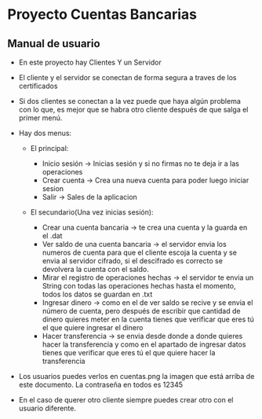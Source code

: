# Proyecto Cuentas Bancarias
## Manual de usuario

- En este proyecto hay Clientes Y un Servidor
- El cliente y el servidor se conectan de forma segura a traves de los certificados 
- Si dos clientes se conectan a la vez puede que haya algún problema con lo que, es mejor que se habra otro 
cliente después de que salga el primer menú.
-  Hay dos menus:

    -  El principal: 
   
        - Inicio sesión  -> Inicias sesión y si no firmas no te deja ir a las operaciones
        - Crear cuenta -> Crea una nueva cuenta para poder luego iniciar sesion
        - Salir -> Sales de la aplicacion
    -  El secundario(Una vez inicias sesión):
   
        -  Crear una cuenta bancaria -> te crea una cuenta y la guarda en el .dat
        - Ver saldo de una cuenta bancaria -> el servidor envia los numeros de cuenta para que el cliente escoja la 
       cuenta y se envia al servidor cifrado, si el descifrado es correcto se devolvera la cuenta con el saldo.
        - Mirar el registro de operaciones hechas -> el servidor te envia un String con todas las operaciones hechas
       hasta el momento, todos los datos se guardan en .txt
        - Ingresar dinero -> como en el de ver saldo se recive y se envia el número de cuenta, pero después de escribir que 
       cantidad de dinero quieres meter en la cuenta tienes que verificar que eres tú el que quiere ingresar el dinero
        - Hacer transferencia -> se envia desde donde a donde quieres hacer la transferencia y como en el apartado de ingresar datos
          tienes que verificar que eres tú el que quiere hacer la transferencia
- Los usuarios puedes verlos en cuentas.png la imagen que está arriba de este documento. La contraseña en todos es 12345
- En el caso de querer otro cliente siempre puedes crear otro con el usuario diferente.